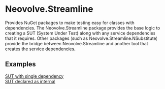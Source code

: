 # Neovolve.Streamline
Provides NuGet packages to make testing easy for classes with dependencies. The Neovolve.Streamline package provides the base logic to creating a SUT (System Under Test) along with any service dependencies that it requires. Other packages (such as Neovolve.Streamline.NSubstitute) provide the bridge between Neovolve.Streamline and another tool that creates the service dependencies.

## Examples

[SUT with single dependency](Examples/SingleParameter.cs)  
[SUT declared as internal](Examples/InternalScopedTypes.cs)